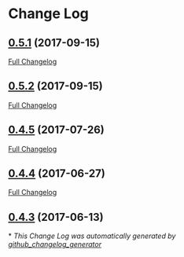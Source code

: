 # Change Log

## [0.5.1](https://github.com/blast-project/bundle-skeleton/tree/0.5.1) (2017-09-15)
[Full Changelog](https://github.com/blast-project/bundle-skeleton/compare/0.5.2...0.5.1)

## [0.5.2](https://github.com/blast-project/bundle-skeleton/tree/0.5.2) (2017-09-15)
[Full Changelog](https://github.com/blast-project/bundle-skeleton/compare/0.4.5...0.5.2)

## [0.4.5](https://github.com/blast-project/bundle-skeleton/tree/0.4.5) (2017-07-26)
[Full Changelog](https://github.com/blast-project/bundle-skeleton/compare/0.4.4...0.4.5)

## [0.4.4](https://github.com/blast-project/bundle-skeleton/tree/0.4.4) (2017-06-27)
[Full Changelog](https://github.com/blast-project/bundle-skeleton/compare/0.4.3...0.4.4)

## [0.4.3](https://github.com/blast-project/bundle-skeleton/tree/0.4.3) (2017-06-13)


\* *This Change Log was automatically generated by [github_changelog_generator](https://github.com/skywinder/Github-Changelog-Generator)*